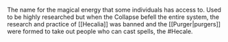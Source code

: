 The name for the magical energy that some individuals has access to. Used to be highly researched but when the Collapse befell the entire system, the research and practice of [[Hecalia]] was banned and the [[Purger|purgers]] were formed to take out people who can cast spells, the #Hecale.